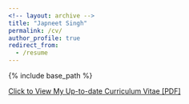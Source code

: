 ```yaml
---
<!-- layout: archive -->
title: "Japneet Singh"
permalink: /cv/
author_profile: true
redirect_from:
  - /resume
---
```


{% include base_path %}

[Click to View My Up-to-date Curriculum Vitae [PDF]](http://japneet644.github.io/files/CV2pg.pdf)
